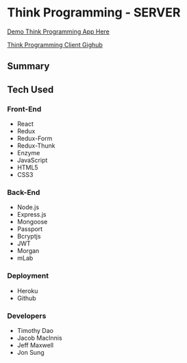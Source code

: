 # Think Programming - SERVER

[Demo Think Programming App Here](https:///)

[Think Programming Client Gighub](https://github.com/thinkful-ei23/think-programming-client)
## Summary


## Tech Used

### Front-End
* React
* Redux
* Redux-Form
* Redux-Thunk
* Enzyme
* JavaScript
* HTML5
* CSS3

### Back-End
* Node.js
* Express.js
* Mongoose
* Passport
* Bcryptjs
* JWT
* Morgan
* mLab

### Deployment
* Heroku
* Github

### Developers
* Timothy Dao
* Jacob MacInnis
* Jeff Maxwell
* Jon Sung